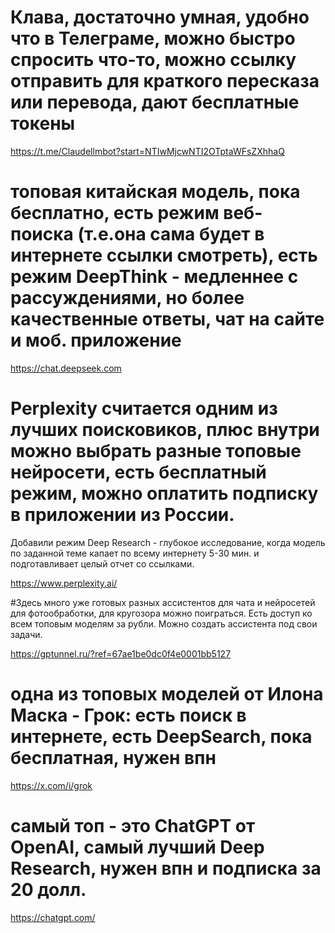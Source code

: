 # Клава, достаточно умная, удобно что в Телеграме, можно быстро спросить что-то, можно ссылку отправить для краткого пересказа или перевода, дают бесплатные токены

https://t.me/Claudellmbot?start=NTIwMjcwNTI2OTptaWFsZXhhaQ


# топовая китайская модель, пока бесплатно, есть режим веб-поиска (т.е.она сама будет в интернете ссылки смотреть), есть режим DeepThink - медленнее с рассуждениями, но более качественные ответы, чат на сайте и моб. приложение

https://chat.deepseek.com


# Perplexity считается одним из лучших поисковиков, плюс внутри можно выбрать разные топовые нейросети, есть бесплатный режим, можно оплатить подписку в приложении из России. 
Добавили режим Deep Research - глубокое исследование, когда модель по заданной теме капает по всему интернету 5-30 мин. и подготавливает целый отчет со ссылками.

https://www.perplexity.ai/


#Здесь много уже готовых разных ассистентов для чата и нейросетей для фотообработки, для кругозора можно поиграться. Есть доступ ко всем топовым моделям за рубли. Можно создать ассистента под свои задачи.

https://gptunnel.ru/?ref=67ae1be0dc0f4e0001bb5127



# одна из топовых моделей от Илона Маска - Грок: есть поиск в интернете, есть DeepSearch, пока бесплатная, нужен впн

https://x.com/i/grok



# самый топ - это ChatGPT от OpenAI, самый лучший Deep Research, нужен впн и подписка за 20 долл.

https://chatgpt.com/